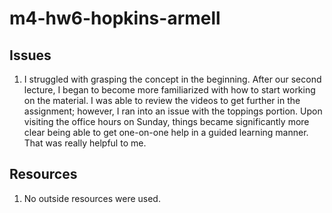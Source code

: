 # m4-hw6-hopkins-armell

## Issues
1. I struggled with grasping the concept in the beginning. After our second lecture, I began to become more familiarized with how to start working on the material. I was able to review the videos to get further in the assignment; however, I ran into an issue with the toppings portion. Upon visiting the office hours on Sunday, things became significantly more clear being able to get one-on-one help in a guided learning manner. That was really helpful to me.

## Resources
1. No outside resources were used.
